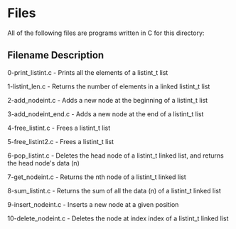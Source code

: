# Files
All of the following files are programs written in C for this directory:

## Filename	        Description

0-print_listint.c -	Prints all the elements of a listint_t list

1-listint_len.c	 - Returns the number of elements in a linked listint_t list

2-add_nodeint.c  -	Adds a new node at the beginning of a listint_t list

3-add_nodeint_end.c -	Adds a new node at the end of a listint_t list

4-free_listint.c -	Frees a listint_t list

5-free_listint2.c - Frees a listint_t list

6-pop_listint.c	- Deletes the head node of a listint_t linked list, and returns the head node's data (n)

7-get_nodeint.c -	Returns the nth node of a listint_t linked list

8-sum_listint.c	- Returns the sum of all the data (n) of a listint_t linked list

9-insert_nodeint.c	- Inserts a new node at a given position

10-delete_nodeint.c	- Deletes the node at index index of a listint_t linked list
